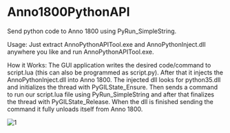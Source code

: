 # Anno1800PythonAPI
Send python code to Anno 1800 using PyRun_SimpleString.

Usage: Just extract AnnoPythonAPITool.exe and AnnoPythonInject.dll anywhere you like and run AnnoPythonAPITool.exe.

How it Works:
The GUI application writes the desired code/command to script.lua (this can also be programmed as script.py). After that it injects the AnnoPythonInject.dll into Anno 1800. The injected dll looks for python35.dll and initializes the thread with PyGILState_Ensure. Then sends a command to run our script.lua file using PyRun_SimpleString and after that finalizes the thread with PyGILState_Release. When the dll is finished sending the command it fully unloads itself from Anno 1800.

![1](https://user-images.githubusercontent.com/50437199/208701624-4527ae14-ef6b-476e-a1e8-67556a83f700.png)
